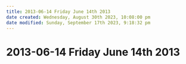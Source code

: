 ```yaml
---
title: 2013-06-14 Friday June 14th 2013
date created: Wednesday, August 30th 2023, 10:08:00 pm
date modified: Sunday, September 17th 2023, 9:18:32 pm
---
```


# 2013-06-14 Friday June 14th 2013
